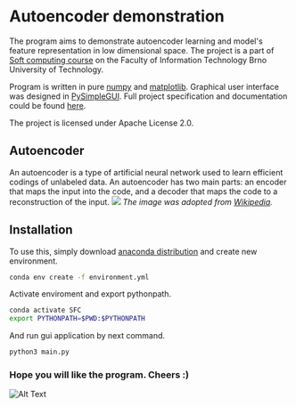 # Autoencoder demonstration
The program aims to demonstrate autoencoder learning and model's feature representation in low dimensional space.
The project is a part of [Soft computing course](https://www.fit.vut.cz/study/course/14810/.en) on the Faculty of Information Technology Brno University of Technology. 

Program is written in pure [numpy](https://numpy.org/) and [matplotlib](https://matplotlib.org/). 
Graphical user interface was designed in [PySimpleGUI](https://pysimplegui.readthedocs.io/en/latest/). 
Full project specification and documentation could be found [here](Documentation.pdf).

The project is licensed under  Apache License 2.0.
## Autoencoder
An autoencoder is a type of artificial neural network used to learn efficient codings of unlabeled data. An autoencoder has two main parts: an encoder that maps the input into the code, and a decoder that maps the code to a reconstruction of the input. 
![](https://upload.wikimedia.org/wikipedia/commons/3/37/Autoencoder_schema.png)
*The image was adopted from [Wikipedia](https://en.wikipedia.org/wiki/Autoencoder).*

## Installation
To use this, simply download [anaconda distribution](https://www.anaconda.com/) and create new environment.
```bash
conda env create -f environment.yml
```
Activate enviroment and export pythonpath.
```bash
conda activate SFC
export PYTHONPATH=$PWD:$PYTHONPATH
```

And run gui application by next command.
```bash
python3 main.py
```

### Hope you will like the program. Cheers :)
![Alt Text](https://media.giphy.com/media/vFKqnCdLPNOKc/giphy.gif)
